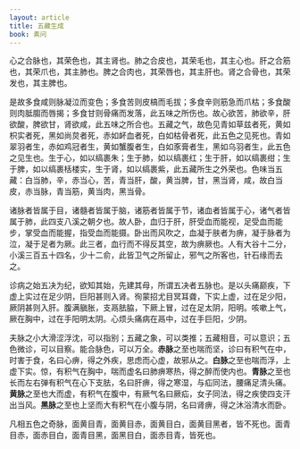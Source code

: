 ```yaml
---
layout: article
title: 五藏生成
book: 素问
---
```


心之合脉也，其荣色也，其主肾也。肺之合皮也，其荣毛也，其主心也。肝之合筋也，其荣爪也，其主肺也。脾之合肉也，其荣唇也，其主肝也。肾之合骨也，其荣发也，其主脾也。

是故多食咸则脉凝泣而变色；多食苦则皮槁而毛拔；多食辛则筋急而爪枯；多食酸则肉胝䐢而唇揭；多食甘则骨痛而发落，此五味之所伤也。故心欲苦，肺欲辛，肝欲酸，脾欲甘，肾欲咸，此五味之所合也。五藏之气，故色见青如草兹者死，黄如枳实者死，黑如尚炱者死，赤如衃血者死，白如枯骨者死，此五色之见死也。青如翠羽者生，赤如鸡冠者生，黄如蟹腹者生，白如豕膏者生，黑如乌羽者生，此五色之见生也。生于心，如以缟裹朱；生于肺，如以缟裹红；生于肝，如以缟裹绀；生于脾，如以缟裹栝楼实，生于肾，如以缟裹紫，此五藏所生之外荣也。色味当五藏：白当肺，辛，赤当心，苦，青当肝，酸，黄当脾，甘，黑当肾，咸，故白当皮，赤当脉，青当筋，黄当肉，黑当骨。

诸脉者皆属于目，诸髓者皆属于脑，诸筋者皆属于节，诸血者皆属于心，诸气者皆属于肺，此四支八溪之朝夕也。故人卧，血归于肝，肝受血而能视，足受血而能步，掌受血而能握，指受血而能摄。卧出而风吹之，血凝于肤者为痹，凝于脉者为泣，凝于足者为厥。此三者，血行而不得反其空，故为痹厥也。人有大谷十二分，小溪三百五十四名，少十二俞，此皆卫气之所留止，邪气之所客也，针石缘而去之。

诊病之始五决为纪，欲知其始，先建其母，所谓五决者五脉也。是以头痛巅疾，下虚上实过在足少阴，巨阳甚则入肾。徇蒙招尤目冥耳聋，下实上虚，过在足少阳，厥阴甚则入肝。腹满䐜胀，支鬲胠脇，下厥上冒，过在足太阴，阳明。咳嗽上气，厥在胸中，过在手阳明太阴。心烦头痛病在鬲中，过在手巨阳，少阴。

夫脉之小大滑涩浮沈，可以指别；五藏之象，可以类推；五藏相音，可以意识；五色微诊，可以目察。能合脉色，可以万全。**赤脉**之至也喘而坚，诊曰有积气在中，时害于食，名曰心痹，得之外疾，思虑而心虚，故邪从之。**白脉**之至也喘而浮，上虚下实。惊，有积气在胸中，喘而虚名曰肺痹寒热，得之醉而使内也。**青脉**之至也长而左右弹有积气在心下支胠，名曰肝痹，得之寒湿，与疝同法，腰痛足清头痛。**黄脉**之至也大而虚，有积气在腹中，有厥气名曰厥疝，女子同法，得之疾使四支汗出当风。**黑脉**之至也上坚而大有积气在小腹与阴，名曰肾痹，得之沐浴清水而卧。

凡相五色之奇脉，面黄目青，面黄目赤，面黄目白，面黄目黑者，皆不死也。面青目赤，面赤目白，面青目黑，面黑目白，面赤目青，皆死也。


